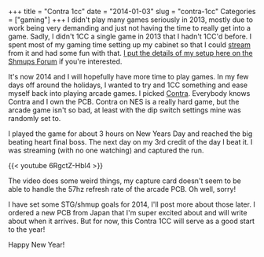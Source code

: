 +++
title = "Contra 1cc"
date = "2014-01-03"
slug = "contra-1cc"
Categories = ["gaming"]
+++
I didn't play many games seriously in 2013, mostly due to work being very demanding and just not
having the time to really get into a game.  Sadly, I didn't 1CC a single game in 2013 that I
hadn't 1CC'd before.  I spent most of my gaming time setting up my cabinet so that I could [stream](http://twitch.tv/pdp80)
from it and had some fun with that.
[I put the details of my setup here on the Shmups Forum](http://shmups.system11.org/viewtopic.php?f=6&t=45917)
if you're interested.

It's now 2014 and I will hopefully have more time to play games.  In my few days off around the
holidays, I wanted to try and 1CC something and ease myself back into playing arcade games.  I
picked [Contra](http://en.wikipedia.org/wiki/Contra_%28video_game%29).  Everybody knows Contra and I
own the PCB.  Contra on NES is a really hard game, but the arcade game isn't so bad, at least with
the dip switch settings mine was randomly set to.

I played the game for about 3 hours on New Years Day and reached the big beating heart final
boss. The next day on my 3rd credit of the day I beat it. I was streaming (with no one watching) and
captured the run.

{{< youtube 6RgctZ-Hbl4  >}}

The video does some weird things, my capture card doesn't seem to be able to handle the 57hz refresh
rate of the arcade PCB. Oh well, sorry!

I have set some STG/shmup goals for 2014, I'll post more about those later. I ordered a new PCB from
Japan that I'm super excited about and will write about when it arrives. But for now, this
Contra 1CC will serve as a good start to the year!

Happy New Year!
